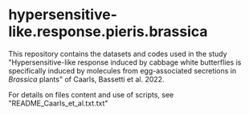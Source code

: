 # hypersensitive-like.response.pieris.brassica

This repository contains the datasets and codes used in the study "Hypersensitive-like response induced by cabbage white butterflies 
is specifically induced by molecules from egg-associated secretions in *Brassica* plants" of Caarls, Bassetti et al. 2022.

For details on files content and use of scripts, see "README_Caarls_et_al.txt.txt"
